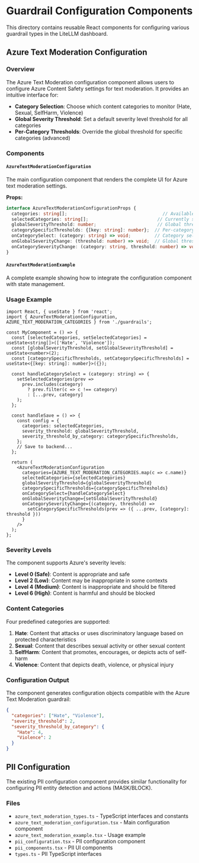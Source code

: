 # Guardrail Configuration Components

This directory contains reusable React components for configuring various guardrail types in the LiteLLM dashboard.

## Azure Text Moderation Configuration

### Overview

The Azure Text Moderation configuration component allows users to configure Azure Content Safety settings for text moderation. It provides an intuitive interface for:

- **Category Selection**: Choose which content categories to monitor (Hate, Sexual, SelfHarm, Violence)
- **Global Severity Threshold**: Set a default severity level threshold for all categories
- **Per-Category Thresholds**: Override the global threshold for specific categories (advanced)

### Components

#### `AzureTextModerationConfiguration`

The main configuration component that renders the complete UI for Azure text moderation settings.

**Props:**
```typescript
interface AzureTextModerationConfigurationProps {
  categories: string[];                                    // Available categories
  selectedCategories: string[];                          // Currently selected categories
  globalSeverityThreshold: number;                       // Global threshold (0, 2, 4, 6)
  categorySpecificThresholds: {[key: string]: number};  // Per-category overrides
  onCategorySelect: (category: string) => void;         // Category selection handler
  onGlobalSeverityChange: (threshold: number) => void;  // Global threshold handler
  onCategorySeverityChange: (category: string, threshold: number) => void; // Per-category handler
}
```

#### `AzureTextModerationExample`

A complete example showing how to integrate the configuration component with state management.

### Usage Example

```tsx
import React, { useState } from 'react';
import { AzureTextModerationConfiguration, AZURE_TEXT_MODERATION_CATEGORIES } from './guardrails';

const MyComponent = () => {
  const [selectedCategories, setSelectedCategories] = useState<string[]>(['Hate', 'Violence']);
  const [globalSeverityThreshold, setGlobalSeverityThreshold] = useState<number>(2);
  const [categorySpecificThresholds, setCategorySpecificThresholds] = useState<{[key: string]: number}>({});

  const handleCategorySelect = (category: string) => {
    setSelectedCategories(prev => 
      prev.includes(category) 
        ? prev.filter(c => c !== category)
        : [...prev, category]
    );
  };

  const handleSave = () => {
    const config = {
      categories: selectedCategories,
      severity_threshold: globalSeverityThreshold,
      severity_threshold_by_category: categorySpecificThresholds,
    };
    // Save to backend...
  };

  return (
    <AzureTextModerationConfiguration
      categories={AZURE_TEXT_MODERATION_CATEGORIES.map(c => c.name)}
      selectedCategories={selectedCategories}
      globalSeverityThreshold={globalSeverityThreshold}
      categorySpecificThresholds={categorySpecificThresholds}
      onCategorySelect={handleCategorySelect}
      onGlobalSeverityChange={setGlobalSeverityThreshold}
      onCategorySeverityChange={(category, threshold) => 
        setCategorySpecificThresholds(prev => ({ ...prev, [category]: threshold }))
      }
    />
  );
};
```

### Severity Levels

The component supports Azure's severity levels:

- **Level 0 (Safe)**: Content is appropriate and safe
- **Level 2 (Low)**: Content may be inappropriate in some contexts  
- **Level 4 (Medium)**: Content is inappropriate and should be filtered
- **Level 6 (High)**: Content is harmful and should be blocked

### Content Categories

Four predefined categories are supported:

1. **Hate**: Content that attacks or uses discriminatory language based on protected characteristics
2. **Sexual**: Content that describes sexual activity or other sexual content
3. **SelfHarm**: Content that promotes, encourages, or depicts acts of self-harm
4. **Violence**: Content that depicts death, violence, or physical injury

### Configuration Output

The component generates configuration objects compatible with the Azure Text Moderation guardrail:

```json
{
  "categories": ["Hate", "Violence"],
  "severity_threshold": 2,
  "severity_threshold_by_category": {
    "Hate": 4,
    "Violence": 2
  }
}
```

## PII Configuration

The existing PII configuration component provides similar functionality for configuring PII entity detection and actions (MASK/BLOCK).

### Files

- `azure_text_moderation_types.ts` - TypeScript interfaces and constants
- `azure_text_moderation_configuration.tsx` - Main configuration component
- `azure_text_moderation_example.tsx` - Usage example
- `pii_configuration.tsx` - PII configuration component
- `pii_components.tsx` - PII UI components
- `types.ts` - PII TypeScript interfaces 